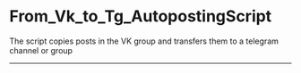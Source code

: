 # From_Vk_to_Tg_AutopostingScript
The script copies posts in the VK group and transfers them to a telegram channel or group

____
